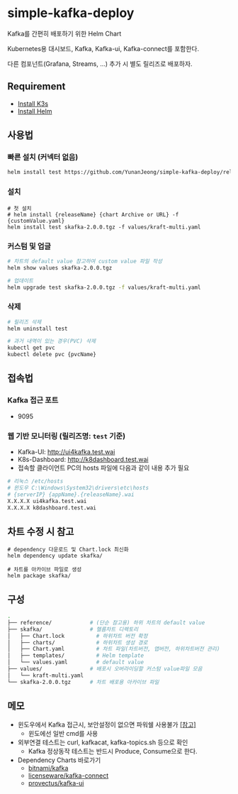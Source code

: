# simple-kafka-deploy

Kafka를 간편히 배포하기 위한 Helm Chart

Kubernetes용 대시보드, Kafka, Kafka-ui, Kafka-connect를 포함한다.

다른 컴포넌트(Grafana, Streams, ...) 추가 시 별도 릴리즈로 배포하자.

## Requirement

- [Install K3s](https://docs.k3s.io/quick-start)
- [Install Helm](https://helm.sh/docs/intro/install/)

## 사용법

### 빠른 설치 (커넥터 없음)

```sh
helm install test https://github.com/YunanJeong/simple-kafka-deploy/releases/download/v2.0.0/skafka-2.0.0.tgz
```

### 설치

```shell
# 첫 설치
# helm install {releaseName} {chart Archive or URL} -f {customValue.yaml}
helm install test skafka-2.0.0.tgz -f values/kraft-multi.yaml
```

### 커스텀 및 업글

```sh
# 차트의 default value 참고하여 custom value 파일 작성
helm show values skafka-2.0.0.tgz

# 업데이트
helm upgrade test skafka-2.0.0.tgz -f values/kraft-multi.yaml
```

### 삭제

```sh
# 릴리즈 삭제
helm uninstall test

# 과거 내역이 있는 경우(PVC) 삭제
kubectl get pvc
kubectl delete pvc {pvcName}
```

## 접속법

### Kafka 접근 포트

- 9095

### 웹 기반 모니터링 (릴리즈명: `test` 기준)

- Kafka-UI: <http://ui4kafka.test.wai>
- K8s-Dashboard: <http://k8dashboard.test.wai>
- 접속할 클라이언트 PC의 hosts 파일에 다음과 같이 내용 추가 필요

```sh
# 리눅스 /etc/hosts
# 윈도우 C:\Windows\System32\drivers\etc\hosts
# {serverIP} {appName}.{releaseName}.wai
X.X.X.X ui4kafka.test.wai
X.X.X.X k8dashboard.test.wai
```

## 차트 수정 시 참고

```shell
# dependency 다운로드 및 Chart.lock 최신화
helm dependency update skafka/

# 차트를 아카이브 파일로 생성
helm package skafka/
```

## 구성

```sh
.
├── reference/            # (단순 참고용) 하위 차트의 default value
├── skafka/               # 헬름차트 디렉토리
│   ├── Chart.lock          # 하위차트 버전 확정
│   ├── charts/             # 하위차트 생성 경로
│   ├── Chart.yaml          # 차트 파일(차트버전, 앱버전, 하위차트버전 관리)
│   ├── templates/          # Helm template
│   └── values.yaml         # default value
├── values/               # 배포시 오버라이딩할 커스텀 value파일 모음
│   └── kraft-multi.yaml
└── skafka-2.0.0.tgz      # 차트 배포용 아카이브 파일
```

## 메모

- 윈도우에서 Kafka 접근시, 보안설정이 없으면 파워쉘 사용불가 [[참고]](https://stackoverflow.com/questions/48603203/powershell-invoke-webrequest-throws-webcmdletresponseexception)
  - 윈도에선 일반 cmd를 사용
- 외부연결 테스트는 curl, kafkacat, kafka-topics.sh 등으로 확인
  - Kafka 정상동작 테스트는 반드시 Produce, Consume으로 한다.
- Dependency Charts 바로가기
  - [bitnami/kafka](https://artifacthub.io/packages/helm/bitnami/kafka)
  - [licenseware/kafka-connect](https://artifacthub.io/packages/helm/licenseware/kafka-connect)
  - [provectus/kafka-ui](https://artifacthub.io/packages/helm/kafka-ui/kafka-ui)
